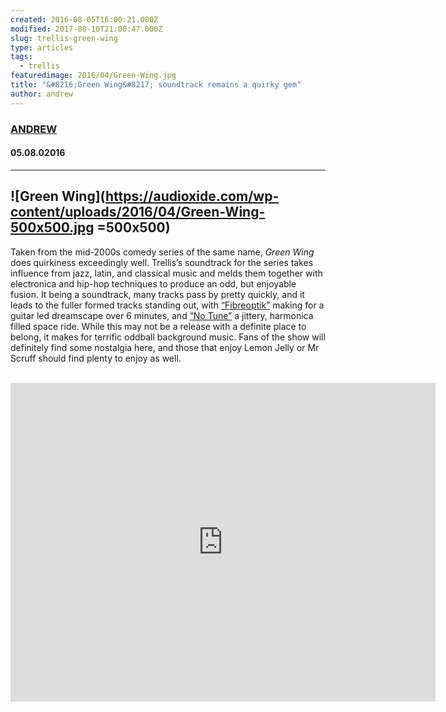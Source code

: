 ```yaml
---
created: 2016-08-05T16:00:21.000Z
modified: 2017-08-10T21:08:47.000Z
slug: trellis-green-wing
type: articles
tags:
  - trellis
featuredimage: 2016/04/Green-Wing.jpg
title: "&#8216;Green Wing&#8217; soundtrack remains a quirky gem"
author: andrew
---
```

### [ANDREW](<https://twitter.com/andrewbridge>)
#### 05\.08.02016
------

![Green Wing](<https://audioxide.com/wp-content/uploads/2016/04/Green-Wing-500x500.jpg> =500x500)
------
Taken from the mid-2000s comedy series of the same name, *Green Wing* does quirkiness exceedingly well. Trellis’s soundtrack for the series takes influence from jazz, latin, and classical music and melds them together with electronica and hip-hop techniques to produce an odd, but enjoyable fusion. It being a soundtrack, many tracks pass by pretty quickly, and it leads to the fuller formed tracks standing out, with [“Fibreoptik”](<https://www.youtube.com/watch?v=MxQRC4qdukA>) making for a guitar led dreamscape over 6 minutes, and [“No Tune”](<https://www.youtube.com/watch?v=8Uqb_EMDE1w>) a jittery, harmonica filled space ride.
While this may not be a release with a definite place to belong, it makes for terrific oddball background music. Fans of the show will definitely find some nostalgia here, and those that enjoy Lemon Jelly or Mr Scruff should find plenty to enjoy as well.<br>
 ­
<iframe width="680" height="510" src="https://www.youtube.com/embed/MxQRC4qdukA?feature=oembed" frameborder="0" allowfullscreen=""></iframe>